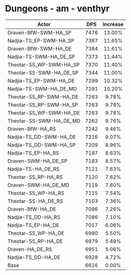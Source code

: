# Dungeons - am - venthyr
| Actor | DPS | Increase |
|---|:---:|:---:|
|Draven-BfW-SWM-HA_SP|7476|13.00%|
|Nadjia-TS_EP-SWM-HA_SP|7387|11.65%|
|Draven-BfW-SWM-HA_DE|7384|11.61%|
|Nadjia-TS-SWM-HA_DE_SP|7373|11.44%|
|Theotar-SS_WP-SWM-HA_SP|7370|11.40%|
|Theotar-SS-SWM-HA_DE_SP|7344|11.00%|
|Nadjia-TS_EP-SWM-HA_DE|7299|10.32%|
|Nadjia-TS-SWM-HA_DE_MD|7291|10.20%|
|Theotar-SS_RP-SWM-HA_DE|7263|9.78%|
|Theotar-SS_RP-SWM-HA_SP|7263|9.78%|
|Theotar-SS_WP-SWM-HA_DE|7263|9.78%|
|Theotar-SS-SWM-HA_DE_MD|7262|9.76%|
|Draven-BfW-HA_RS|7242|9.46%|
|Nadjia-TS_DD-SWM-HA_DE|7216|9.07%|
|Nadjia-TS_DD-SWM-HA_SP|7209|8.96%|
|Nadjia-TS_EP-HA_RS|7187|8.63%|
|Draven-SWM-HA_DE_SP|7183|8.57%|
|Nadjia-TS-HA_DE_RS|7121|7.63%|
|Theotar-SS_RP-HA_RS|7120|7.62%|
|Draven-SWM-HA_DE_MD|7119|7.60%|
|Theotar-SS_WP-HA_RS|7115|7.54%|
|Theotar-SS-HA_DE_RS|7103|7.36%|
|Draven-BfW-HA_DE|7096|7.26%|
|Nadjia-TS_DD-HA_RS|7086|7.10%|
|Nadjia-TS_EP-HA_DE|7017|6.06%|
|Theotar-SS_WP-HA_DE|6980|5.50%|
|Theotar-SS_RP-HA_DE|6979|5.49%|
|Draven-HA_DE_RS|6951|5.06%|
|Nadjia-TS_DD-HA_DE|6928|4.72%|
|Base|6616|0.00%|
